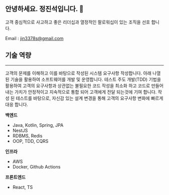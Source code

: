 ## 안녕하세요. 정진석입니다. 👋
고객 중심적으로 사고하고 좋은 리더십과 열정적인 팔로워십이 있는 조직을 선호 합니다.

Email : jin3378s@gmail.com

## 기술 역량

---

고객의 문제를 이해하고 이를 바탕으로 작성된 시스템 요구사항 작성합니다. 아래 나열된 기술을 활용하여 소프트웨어를 개발 및 운영합니다. 테스트 주도 개발(TDD) 기법을 활용하여 고객의 요구사항과 상관없는 불필요한 코드 작성을 최소화 하고 코드로 만들어내는 가치가 안정적이고 지속적으로 통합 되어 고객에게 전달 되는것에 기여 합니다. 작성 된 테스트를 바탕으로, 자신감 있는 설계 변경을 통해 고객의 요구사항 변화에 빠르게 대응 합니다.

**백엔드**

- Java, Kotlin, Spring, JPA
- NestJS
- RDBMS, Redis
- OOP, TDD, CQRS

**인프라**

- AWS
- Docker, Github Actions

**프론트엔드**

- React, TS

<!--
**jin3378s/jin3378s** is a ✨ _special_ ✨ repository because its `README.md` (this file) appears on your GitHub profile.

Here are some ideas to get you started:

- 🔭 I’m currently working on ...
- 🌱 I’m currently learning ...
- 👯 I’m looking to collaborate on ...
- 🤔 I’m looking for help with ...
- 💬 Ask me about ...
- 📫 How to reach me: ...
- 😄 Pronouns: ...
- ⚡ Fun fact: ...
-->
